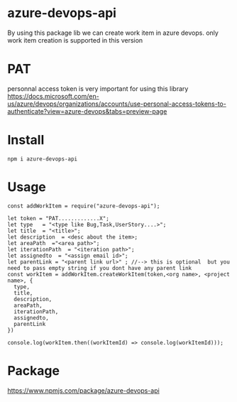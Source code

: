 # azure-devops-api

By using this package lib we can create work item in azure devops.
only work item creation is supported in this version

# PAT
personnal access token is very important for using this library
https://docs.microsoft.com/en-us/azure/devops/organizations/accounts/use-personal-access-tokens-to-authenticate?view=azure-devops&tabs=preview-page

# Install 
```
npm i azure-devops-api
```

# Usage

```
const addWorkItem = require("azure-devops-api");

let token = "PAT.............X";
let type   = "<type like Bug,Task,UserStory....>";
let title  = "<title>";
let description  = <desc about the item>;
let areaPath  ="<area path>";
let iterationPath  = "<iteration path>";
let assignedto  = "<assign email id>";
let parentLink = "<parent link url>" ; //--> this is optional  but you need to pass empty string if you dont have any parent link
const workItem = addWorkItem.createWorkItem(token,<org name>, <project name>, {
  type,
  title,
  description,
  areaPath,
  iterationPath,
  assignedto,
  parentLink
})

console.log(workItem.then((workItemId) => console.log(workItemId)));

```
 
# Package
https://www.npmjs.com/package/azure-devops-api


